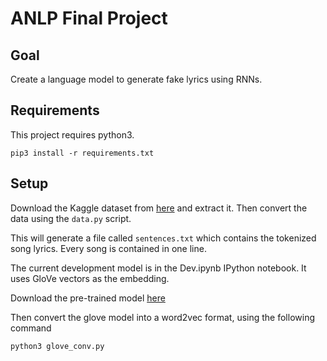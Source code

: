 # ANLP Final Project

## Goal

Create a language model to generate fake lyrics using RNNs.

## Requirements

This project requires python3.

```
pip3 install -r requirements.txt
```

## Setup

Download the Kaggle dataset from [here](https://www.kaggle.com/mousehead/songlyrics) and extract it. Then convert the data using the `data.py` script.

This will generate a file called `sentences.txt` which contains
the tokenized song lyrics. Every song is contained in one line.

The current development model is in the Dev.ipynb IPython notebook.
It uses GloVe vectors as the embedding.

Download the pre-trained model [here](http://nlp.stanford.edu/data/glove.6B.zip)

Then convert the glove model into a word2vec format, using the following command

```
python3 glove_conv.py
```
